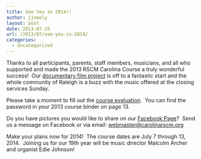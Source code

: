 ```yaml
---
title: See You in 2014!!
author: jjneely
layout: post
date: 2013-07-15
url: /2013/07/see-you-in-2014/
categories:
  - Uncategorized
---
```

Thanks to all participants, parents, staff members, musicians, and all who supported and made the 2013 RSCM Carolina Course a truly wonderful success!  Our [documentary film project][1] is off to a fantastic start and the whole community of Raleigh is a buzz with the music offered at the closing services Sunday.

Please take a moment to fill out the [course evaluation][2].  You can find the password in your 2013 course binder on page 13.

Do you have pictures you would like to share on our [Facebook Page][3]?  Send us a message on Facebook or via email: webmaster@carolinarscm.org

Make your plans now for 2014!  The course dates are July 7 through 13, 2014.  Joining us for our 19th year will be music director Malcolm Archer and organist Edie Johnson!

[1]: https://www.facebook.com/RscmCarolinaCourseDocumentary
[2]: https://carolinarscm.org/course-information/course-feedback/
[3]: https://www.facebook.com/RSCMCarolinaCourse
